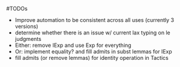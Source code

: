 #TODOs

* Improve automation to be consistent across all uses (currently 3 versions)
* determine whether there is an issue w/ current lax typing on le judgments
* Either: remove IExp and use Exp for everything
* Or: implement equality? and fill admits in subst lemmas for IExp
* fill admits (or remove lemmas) for identity operation in Tactics